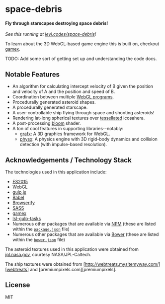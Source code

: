 # space-debris

#### Fly through starscapes destroying space debris!

_See this running at [levi.codes/space-debris][demo]!_

To learn about the 3D WebGL-based game engine this is built on, checkout [gamex][gamex].

TODO: Add some sort of getting set up and understanding the code docs.

## Notable Features

- An algorithm for calculating intercept velocity of B given the position and velocity of A and the
  position and speed of B.
- Coordination between multiple [WebGL programs][webgl-program].
- Procedurally generated asteroid shapes.
- A procedurally generated starscape.
- A user-controllable ship flying through space and shooting asteroids!
- Rendering lat-long spherical textures over [tessellated][tesselation] icosahera.
- A post-processing [bloom][bloom] shader.
- A ton of cool features in supporting libraries--notably:
  - [grafx][grafx]: A 3D graphics framework for WebGL.
  - [physx][physx]: A physics engine with 3D rigid-body dynamics and collision detection (with
    impulse-based resolution).

## Acknowledgements / Technology Stack

The technologies used in this application include:

- [ES2015][es2015]
- [WebGL][webgl]
- [gulp.js][gulp]
- [Babel][babel]
- [Browserify][browserify]
- [SASS][sass]
- [gamex][gamex]
- [lsl-gulp-tasks][lsl-gulp-tasks]
- Numerous other packages that are available via [NPM][npm] (these are listed within the
  [`package.json`](./package.json) file)
- Numerous other packages that are available via [Bower][bower] (these are listed within the
  [`bower.json`](./bower.json) file)

The asteroid textures used in this application were obtained from [jpl.nasa.gov][jpl], courtesy
NASA/JPL-Caltech.

The ship textures were obtained from [http://webtreats.mysitemyway.com/][webtreats] and
[premiumpixels.com][premiumpixels].

## License

MIT

[demo]: http://levi.codes/space-debris

[gamex]: https://github.com/levilindsey/gamex
[grafx]: https://github.com/levilindsey/grafx
[physx]: https://github.com/levilindsey/physx
[lsl-gulp-tasks]: https://github.com/levilindsey/lsl-gulp-tasks

[es2015]: http://www.ecma-international.org/ecma-262/6.0/
[webgl]: https://developer.mozilla.org/en-US/docs/Web/API/WebGL_API
[node]: http://nodejs.org/
[babel]: https://babeljs.io/
[browserify]: http://browserify.org/
[gulp]: http://gulpjs.com/
[sass]: http://sass-lang.com/
[jasmine]: http://jasmine.github.io/
[karma]: https://karma-runner.github.io/1.0/index.html
[npm]: http://npmjs.org/
[bower]: http://bower.io/

[jpl]: http://www.jpl.nasa.gov/spaceimages/search_grid.php?sort=mission&q=voyager
[webtreats]: http://webtreats.mysitemyway.com/8-tileable-metal-textures/

[webgl-program]: https://developer.mozilla.org/en-US/docs/Web/API/WebGLProgram
[tesselation]: https://en.wikipedia.org/wiki/Tessellation
[bloom]: https://en.wikipedia.org/wiki/Bloom_(shader_effect)